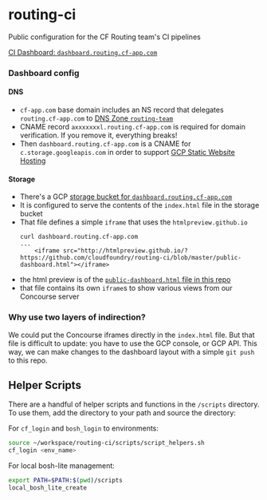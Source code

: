 # routing-ci

Public configuration for the CF Routing team's CI pipelines

[CI Dashboard: `dashboard.routing.cf-app.com`](http://dashboard.routing.cf-app.com)

### Dashboard config

#### DNS
 - `cf-app.com` base domain includes an NS record that delegates `routing.cf-app.com` to [DNS Zone `routing-team`](https://console.cloud.google.com/net-services/dns/zones/routing-team?project=cf-routing)
 - CNAME record `axxxxxxxl.routing.cf-app.com` is required for domain verification.  If you remove it, everything breaks!
 - Then `dashboard.routing.cf-app.com` is a CNAME for `c.storage.googleapis.com` in order to support [GCP Static Website Hosting](https://cloud.google.com/storage/docs/hosting-static-website)

#### Storage
 - There's a GCP [storage bucket for `dashboard.routing.cf-app.com`](https://console.cloud.google.com/storage/browser/dashboard.routing.cf-app.com?project=cf-routing)
 - It is configured to serve the contents of the `index.html` file in the storage bucket
 - That file defines a simple `iframe` that uses the `htmlpreview.github.io`
   ```
   curl dashboard.routing.cf-app.com
   ...
       <iframe src="http://htmlpreview.github.io/?https://github.com/cloudfoundry/routing-ci/blob/master/public-dashboard.html"></iframe>
   ```
  - the html preview is of the [`public-dashboard.html` file in this repo](public-dashboard.html)
  - that file contains its own `iframe`s to show various views from our Concourse server

### Why use two layers of indirection?
We could put the Concourse iframes directly in the `index.html` file.  But that file is difficult to update: you have to use the GCP console, or GCP API.  This way, we can make changes to the dashboard layout with a simple `git push` to this repo.

## Helper Scripts

There are a handful of helper scripts and functions in the `/scripts` directory. To use them, add the directory to your path and source the directory:

For `cf_login` and `bosh_login` to environments:
```bash
source ~/workspace/routing-ci/scripts/script_helpers.sh
cf_login <env_name>
```

For local bosh-lite management:
```bash
export PATH=$PATH:$(pwd)/scripts
local_bosh_lite_create
```
